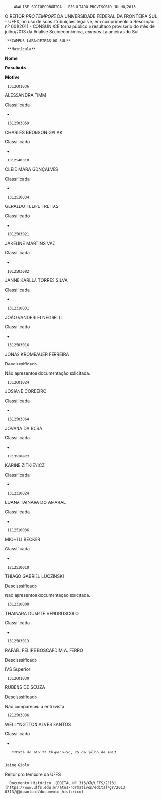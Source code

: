         ANÁLISE SOCIOECONÔMICA - RESULTADO PROVISÓRIO JULHO/2013  

O REITOR *PRO TEMPORE* DA UNIVERSIDADE FEDERAL DA FRONTEIRA SUL - UFFS, no uso de suas atribuições legais e, em cumprimento a Resolução nº 001/2011 - CONSUNI/CE torna público o resultado provisório do mês de julho/2013 da Análise Socioeconômica, *campus* Laranjeiras do Sul.

     **CAMPUS LARANJEIRAS DO SUL**

     **Matrícula**

   **Nome**

   **Resultado**

   **Motivo**

     1312601036

   ALESSANDRA TIMM

   Classificada

   -

     1312503059

   CHARLES BRONSON GALAK

   Classificado

   -

     1312540018

   CLEIDIMARA GONÇALVES

   Classificada

   -

     1312510034

   GERALDO FELIPE FREITAS

   Classificado

   -

     1012503021

   JAKELINE MARTINS VAZ

   Classificada

   -

     1012503082

   JANNE KARLLA TORRES SILVA

   Classificada

   -

     1312310031

   JOÃO VANDERLEI NEGRELLI

   Classificado

   -

     1312503016

   JONAS KROMBAUER FERREIRA

   Desclassificado

   Não apresentou documentação solicitada.

     1312601024

   JOSIANE CORDEIRO

   Classificada

   -

     1312503064

   JOVANA DA ROSA

   Classificada

   -

     1312510022

   KARINE ZITKIEVICZ

   Classificada

   -

     1312310024

   LUANA TAINARA DO AMARAL

   Classificada

   -

     1112510036

   MICHELI BECKER

   Classificada

   -

     1212510010

   THIAGO GABRIEL LUCZINSKI

   Desclassificado

   Não apresentou documentação solicitada.

     1312310008

   THAINARA DUARTE VENDRUSCOLO

   Classificada

   -

     1312503013

   RAFAEL FELIPE BOSCARDIM A. FERRO

   Desclassificado

   IVS Superior

     1312601030

   RUBENS DE SOUZA

   Desclassificado

   Não compareceu a entrevista.

     1212503036

   WELLYNGTTON ALVES SANTOS

   Classificado

   -

       **Data do ato:** Chapecó-SC, 25 de julho de 2013.   
 

    Jaime Giolo   
 Reitor pro tempore da UFFS 

      Documento Histórico  [EDITAL Nº 313/GR/UFFS/2013](https://www.uffs.edu.br/atos-normativos/edital/gr/2013-0313/@@download/documento_historico)     
      